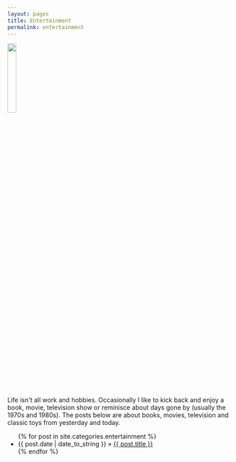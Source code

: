 ```yaml
---
layout: pages
title: Entertainment
permalink: entertainment
---
```


<img class="category" src="/images/design/entertainment.svg" width="20%" />

Life isn't all work and hobbies. Occasionally I like to kick back and enjoy a book, movie, television show or reminisce about days gone by (usually the 1970s and 1980s). The posts below are about books, movies, television and classic toys from yesterday and today.

<ul id="blog-posts" class="posts">
{% for post in site.categories.entertainment %}
    <li><span>{{ post.date | date_to_string }} &raquo; </span><a href="{{ post.url }}">{{ post.title }}</a></li>
{% endfor %}
</ul>
